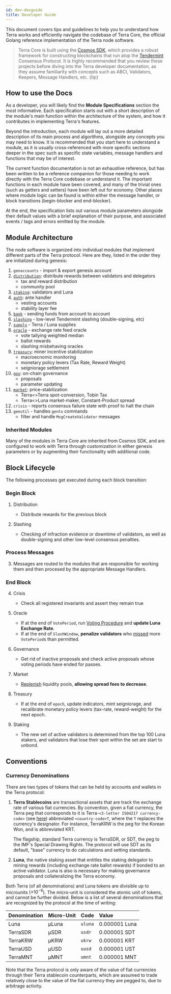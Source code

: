 ```yaml
---
id: dev-devguide
title: Developer Guide
---
```


This document covers tips and guidelines to help you to understand how Terra works and efficiently navigate the codebase of Terra Core, the official Golang reference implementation of the Terra node software.

> Terra Core is built using the [Cosmos SDK](https://cosmos.network/sdk), which provides a robust framework for constructing blockchains that run atop the [Tendermint](https://tendermint.com/) Consensus Protocol. It is highly recommended that you review these projects before diving into the Terra developer documentation, as they assume familiarity with concepts such as ABCI, Validators, Keepers, Message Handlers, etc.
{tip}

## How to use the Docs

As a developer, you will likely find the **Module Specifications** section the most informative. Each specification starts out with a short description of the module's main function within the architecture of the system, and how it contributes in implementing Terra's features. 

Beyond the introduction, each module will lay out a more detailed description of its main process and algorithms, alongside any concepts you may need to know. It is recommended that you start here to understand a module, as it is usually cross-referenced with more specific sections deeper in the spec such as specific state variables, message handlers and functions that may be of interest. 

The current function documentation is not an exhaustive reference, but has been written to be a reference companion for those needing to work directly with the Terra Core codebase or understand it. The important functions in each module have been covered, and many of the trivial ones (such as getters and setters) have been left out for economy. Other places where module logic can be found is within either the message handler, or block transitions (begin-blocker and end-blocker).

At the end, the specification lists out various module parameters alongside their default values with a brief explanation of their purpose, and associated events / tags and errors emitted by the module.

## Module Architecture

The node software is organized into individual modules that implement different parts of the Terra protocol. Here are they, listed in the order they are initialized during genesis:

1. `genaccounts` - import & export genesis account
2. [`distribution`](dev-spec-distribution.md): distribute rewards between validators and delegators
    - tax and reward distribution
    - community pool
3. [`staking`](dev-spec-staking.md): validators and Luna
4. [`auth`](dev-spec-auth.md): ante handler
    - vesting accounts
    - stability layer fee
5. [`bank`](dev-spec-bank.md) - sending funds from account to account
6. [`slashing`](dev-spec-slashing.md) - low-level Tendermint slashing (double-signing, etc)
7. [`supply`](dev-spec-supply.md) - Terra / Luna supplies
8. [`oracle`](dev-spec-oracle.md) - exchange rate feed oracle
    - vote tallying weighted median
    - ballot rewards
    - slashing misbehaving oracles
9. [`treasury`](dev-spec-treasury.md): miner incentive stabilization
    - macroecnomic monitoring
    - monetary policy levers (Tax Rate, Reward Weight)
    - seigniorage settlement
10. [`gov`](dev-spec-governance.md): on-chain governance
    - proposals
    - parameter updating
11. [`market`](dev-spec-market.md): price-stabilization
    - Terra<>Terra spot-conversion, Tobin Tax
    - Terra<>Luna market-maker, Constant-Product spread
12. `crisis` - reports consensus failure state with proof to halt the chain
13. `genutil` - handles `gentx` commands
    - filter and handle `MsgCreateValidator` messages

### Inherited Modules

Many of the modules in Terra Core are inherited from Cosmos SDK, and are configured to work with Terra through customization in either genesis parameters or by augmenting their functionality with additional code.

## Block Lifecycle

The following processes get executed during each block transition:

### Begin Block

1. Distribution
    - Distribute rewards for the previous block

2. Slashing
    - Checking of infraction evidence or downtime of validators, as well as double-signing and other low-level consensus penalties.

### Process Messages

3. Messages are routed to the modules that are responsible for working them and then procesed by the appropriate Message Handlers.

### End Block

4. Crisis
    - Check all registered invariants and assert they remain true

5. Oracle
    - If at the end of `VotePeriod`, run [Voting Procedure](dev-spec-oracle.md#voting-procedure) and **update Luna Exchange Rate**.
    - If at the end of `SlashWindow`, **penalize validators** who [missed](dev-spec-oracle.md#slashing) more `VotePeriod`s than permitted.

6. Governance
    - Get rid of inactive proposals and check active proposals whose voting periods have ended for passes.

7. Market
    - [Replenish](dev-spec-market.md#end-block) liquidity pools, **allowing spread fees to decrease**.

8. Treasury 
    - If at the end of `epoch`, update indicators, mint seigniorage, and recalibrate monetary policy levers (tax-rate, reward-weight) for the next epoch.

9. Staking
    - The new set of active validators is determined from the top 100 Luna stakers, and validators that lose their spot within the set are start to unbond.

## Conventions

### Currency Denominations

There are two types of tokens that can be held by accounts and wallets in the Terra protocol:

1) **Terra Stablecoins** are transactional assets that are track the exchange rate of various fiat currencies. By convention, given a fiat currency, the Terra peg that corresponds to it is Terra-`<3-letter ISO4217 currency-code>` (see [here](https://www.xe.com/iso4217.php)) abbreviated `<country-code>T`, where the `T` replaces the currency's designator. For instance, TerraKRW is the peg for the Korean Won, and is abbreviated KRT.

    The flagship, standard Terra currency is TerraSDR, or SDT, the peg to the IMF's Special Drawing Rights. The protocol will use SDT as its default, "base" currency to do calculations and setting standards. 

2) **Luna**, the native staking asset that entitles the staking delegator to mining rewards (including exchange rate ballot rewards) if bonded to an active validator. Luna is also is necessary for making governance proposals and collateralizing the Terra economy.

Both Terra (of all denominations) and Luna tokens are divisible up to microunits ($\times 10^{-6}$). The micro-unit is considered the atomic unit of tokens, and cannot be further divided. Below is a list of several denominations that are recognized by the protocol at the time of writing:

| Denomination | Micro-Unit | Code | Value |
| :-- | :-- | :-- | :-- |
| Luna | µLuna | `uluna` | 0.000001 Luna |
| TerraSDR | µSDR | `usdr` | 0.000001 SDT |
| TerraKRW | µKRW | `ukrw` | 0.000001 KRT |
| TerraUSD | µUSD | `uusd` | 0.000001 UST |
| TerraMNT | µMNT | `umnt` | 0.000001 MNT |

Note that the Terra protocol is only aware of the value of fiat currencies through their Terra stablecoin counterparts, which are assumed to trade relatively close to the value of the fiat currency they are pegged to, due to arbitrage activity.